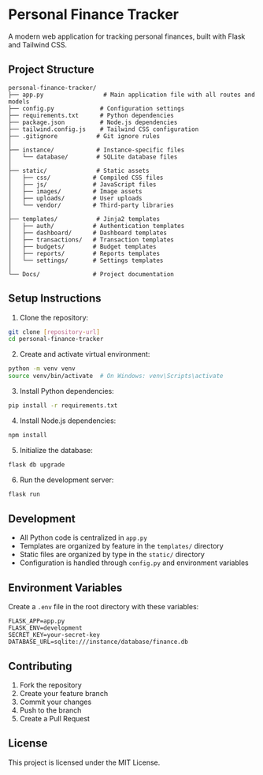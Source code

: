 # Personal Finance Tracker

A modern web application for tracking personal finances, built with Flask and Tailwind CSS.

## Project Structure

```
personal-finance-tracker/
├── app.py                 # Main application file with all routes and models
├── config.py             # Configuration settings
├── requirements.txt      # Python dependencies
├── package.json          # Node.js dependencies
├── tailwind.config.js    # Tailwind CSS configuration
├── .gitignore           # Git ignore rules
│
├── instance/            # Instance-specific files
│   └── database/        # SQLite database files
│
├── static/              # Static assets
│   ├── css/            # Compiled CSS files
│   ├── js/             # JavaScript files
│   ├── images/         # Image assets
│   ├── uploads/        # User uploads
│   └── vendor/         # Third-party libraries
│
├── templates/           # Jinja2 templates
│   ├── auth/           # Authentication templates
│   ├── dashboard/      # Dashboard templates
│   ├── transactions/   # Transaction templates
│   ├── budgets/        # Budget templates
│   ├── reports/        # Reports templates
│   └── settings/       # Settings templates
│
└── Docs/               # Project documentation
```

## Setup Instructions

1. Clone the repository:
```bash
git clone [repository-url]
cd personal-finance-tracker
```

2. Create and activate virtual environment:
```bash
python -m venv venv
source venv/bin/activate  # On Windows: venv\Scripts\activate
```

3. Install Python dependencies:
```bash
pip install -r requirements.txt
```

4. Install Node.js dependencies:
```bash
npm install
```

5. Initialize the database:
```bash
flask db upgrade
```

6. Run the development server:
```bash
flask run
```

## Development

- All Python code is centralized in `app.py`
- Templates are organized by feature in the `templates/` directory
- Static files are organized by type in the `static/` directory
- Configuration is handled through `config.py` and environment variables

## Environment Variables

Create a `.env` file in the root directory with these variables:
```
FLASK_APP=app.py
FLASK_ENV=development
SECRET_KEY=your-secret-key
DATABASE_URL=sqlite:///instance/database/finance.db
```

## Contributing

1. Fork the repository
2. Create your feature branch
3. Commit your changes
4. Push to the branch
5. Create a Pull Request

## License

This project is licensed under the MIT License. 